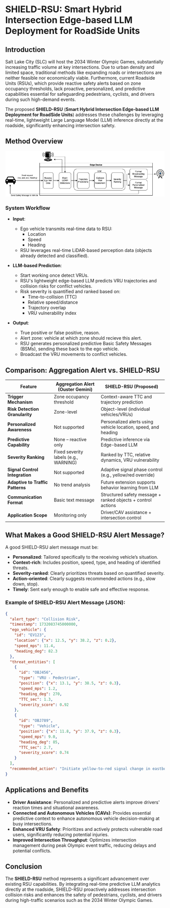 
# SHIELD-RSU: Smart Hybrid Intersection Edge-based LLM Deployment for RoadSide Units

## Introduction

Salt Lake City (SLC) will host the 2034 Winter Olympic Games, substantially increasing traffic volume at key intersections. Due to urban density and limited space, traditional methods like expanding roads or intersections are neither feasible nor economically viable. Furthermore, current Roadside Units (RSUs), which provide reactive safety alerts based on zone occupancy thresholds, lack proactive, personalized, and predictive capabilities essential for safeguarding pedestrians, cyclists, and drivers during such high-demand events.

The proposed **SHIELD-RSU** (**Smart Hybrid Intersection Edge-based LLM Deployment for RoadSide Units**) addresses these challenges by leveraging real-time, lightweight Large Language Model (LLM) inference directly at the roadside, significantly enhancing intersection safety.

## Method Overview

![SHIELD-RSU Flowchart](./flowchart.png)

### System Workflow

- **Input**: 
  - Ego vehicle transmits real-time data to RSU:
    - Location
    - Speed
    - Heading
  - RSU leverages real-time LiDAR-based perception data (objects already detected and classified).

- **LLM-based Prediction**:
  - Start working once detect VRUs.
  - RSU's lightweight edge-based LLM predicts VRU trajectories and collision risks for conflict vehicles.
  - Risk severity is quantified and ranked based on:
    - Time-to-collision (TTC)
    - Relative speed/distance
    - Trajectory overlap
    - VRU vulnerability index

- **Output**:
  - True positive or false positive, reason.
  - Alert zone: vehicle at which zone should recieve this alert.
  - RSU generates personalized predictive Basic Safety Messages (BSMs), sending these back to the ego vehicle.
  - Broadcast the VRU movements to conflict vehicles.

## Comparison: Aggregation Alert vs. SHIELD-RSU

| Feature | Aggregation Alert (Ouster Gemini) | **SHIELD-RSU (Proposed)** |
|--------|-------------------------------|----------------------------|
| **Trigger Mechanism** | Zone occupancy threshold | Context-aware TTC and trajectory prediction |
| **Risk Detection Granularity** | Zone-level | Object-level (individual vehicles/VRUs) |
| **Personalized Awareness** | Not supported | Personalized alerts using vehicle location, speed, and heading |
| **Predictive Capability** | None – reactive only | Predictive inference via Edge-based LLM |
| **Severity Ranking** | Fixed severity labels (e.g., WARNING) | Ranked by TTC, relative dynamics, VRU vulnerability |
| **Signal Control Integration** | Not supported | Adaptive signal phase control (e.g., yellow/red override) |
| **Adaptive to Traffic Patterns** | No trend analysis | Future extension supports behavior learning from LLM |
| **Communication Format** | Basic text message | Structured safety message + ranked objects + control actions |
| **Application Scope** | Monitoring only | Driver/CAV assistance + intersection control |

## What Makes a Good SHIELD-RSU Alert Message?

A good SHIELD-RSU alert message must be:

- **Personalized**: Tailored specifically to the receiving vehicle’s situation.
- **Context-rich**: Includes position, speed, type, and heading of identified threats.
- **Severity-ranked**: Clearly prioritizes threats based on quantified severity.
- **Action-oriented**: Clearly suggests recommended actions (e.g., slow down, stop).
- **Timely**: Sent early enough to enable safe and effective response.

### Example of SHIELD-RSU Alert Message (JSON):

```json
{
  "alert_type": "Collision Risk",
  "timestamp": 1732083745000000,
  "ego_vehicle": {
    "id": "EV123",
    "location": {"x": 12.5, "y": 38.2, "z": 0.2},
    "speed_mps": 11.4,
    "heading_deg": 82.3
  },
  "threat_entities": [
    {
      "id": "OBJ456",
      "type": "VRU - Pedestrian",
      "position": {"x": 13.1, "y": 38.5, "z": 0.3},
      "speed_mps": 1.2,
      "heading_deg": 270,
      "TTC_sec": 1.3,
      "severity_score": 0.92
    },
    {
      "id": "OBJ789",
      "type": "Vehicle",
      "position": {"x": 11.8, "y": 37.9, "z": 0.3},
      "speed_mps": 9.0,
      "heading_deg": 85,
      "TTC_sec": 2.7,
      "severity_score": 0.74
    }
  ],
  "recommended_action": "Initiate yellow-to-red signal change in eastbound lane. Notify vehicle: 'High collision risk with pedestrian at crosswalk. Prepare to stop.'"
}
```

## Applications and Benefits

- **Driver Assistance**: Personalized and predictive alerts improve drivers' reaction times and situational awareness.
- **Connected and Autonomous Vehicles (CAVs)**: Provides essential predictive context to enhance autonomous vehicle decision-making at busy intersections.
- **Enhanced VRU Safety**: Prioritizes and actively protects vulnerable road users, significantly reducing potential injuries.
- **Improved Intersection Throughput**: Optimizes intersection management during peak Olympic event traffic, reducing delays and potential conflicts.

## Conclusion

The **SHIELD-RSU** method represents a significant advancement over existing RSU capabilities. By integrating real-time predictive LLM analytics directly at the roadside, SHIELD-RSU proactively addresses intersection collision risks and enhances the safety of pedestrians, cyclists, and drivers during high-traffic scenarios such as the 2034 Winter Olympic Games.
